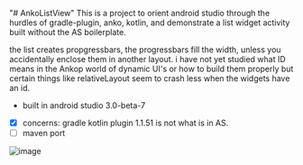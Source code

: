 "# AnkoListView" 
This is a project to orient android studio through the hurdles of gradle-plugin, anko, kotlin, and demonstrate a list widget activity built without the AS boilerplate.

the list creates propgressbars, the progressbars fill the width, unless you accidentally enclose them in another layout.  i have not yet studied what ID means in the Ankop world of dynamic UI's or how to build them properly but certain things like relativeLayout seem to crash less when the widgets have an id.

 *  built in android studio 3.0-beta-7

 * [X] concerns: gradle kotlin plugin 1.1.51 is not what is in AS. 
 * [ ]  maven port

![image](https://user-images.githubusercontent.com/73514/31269029-0033c916-aaa9-11e7-8eb0-bf0b8d73e8cd.png)
